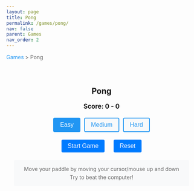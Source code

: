 ```yaml
---
layout: page
title: Pong
permalink: /games/pong/
nav: false
parent: Games
nav_order: 2
---
```


<div class="breadcrumb">
    <a href="/games/">Games</a> > Pong
</div>

<div class="game-container">
    <div class="game-header">
        <h2>Pong</h2>
        <div class="game-stats">
            <span>Score: <span id="score">0 - 0</span></span>
        </div>
    </div>
    <div class="game-mode-selector">
        <div id="difficultySelector" class="difficulty-selector">
            <button class="difficulty-btn active" data-difficulty="easy">Easy</button>
            <button class="difficulty-btn" data-difficulty="medium">Medium</button>
            <button class="difficulty-btn" data-difficulty="hard">Hard</button>
        </div>
    </div>
    <div class="game-controls">
        <button id="startGame">Start Game</button>
        <button id="resetGame">Reset</button>
    </div>
    <div class="game-instructions">
        <p>Move your paddle by moving your cursor/mouse up and down</p>
        <p>Try to beat the computer!</p>
    </div>
    <canvas id="pongCanvas" width="800" height="400"></canvas>
</div>

<style>
.breadcrumb {
    margin-bottom: 20px;
    color: #666;
}

.breadcrumb a {
    color: #2196F3;
    text-decoration: none;
}

.breadcrumb a:hover {
    text-decoration: underline;
}

.game-container {
    max-width: 800px;
    margin: 0 auto;
    padding: 20px;
    text-align: center;
}

.game-header {
    margin-bottom: 20px;
}

.game-stats {
    display: flex;
    justify-content: center;
    gap: 20px;
    margin: 10px 0;
    font-size: 1.2em;
    font-weight: bold;
}

.game-mode-selector {
    margin-bottom: 20px;
}

.difficulty-selector {
    display: flex;
    justify-content: center;
    gap: 10px;
    margin: 10px 0;
}

.difficulty-btn {
    padding: 8px 16px;
    font-size: 16px;
    cursor: pointer;
    background-color: #f8f9fa;
    color: #2196F3;
    border: 2px solid #2196F3;
    border-radius: 4px;
    transition: all 0.2s;
}

.difficulty-btn:hover {
    background-color: #e3f2fd;
}

.difficulty-btn.active {
    background-color: #2196F3;
    color: white;
}

.game-controls {
    margin-bottom: 20px;
}

.game-controls button {
    margin: 0 10px;
    padding: 8px 16px;
    font-size: 16px;
    cursor: pointer;
    background-color: #007bff;
    color: white;
    border: none;
    border-radius: 4px;
}

.game-controls button:hover {
    background-color: #0056b3;
}

.game-instructions {
    margin-bottom: 20px;
    padding: 10px;
    background-color: #f8f9fa;
    border-radius: 4px;
}

.game-instructions p {
    margin: 5px 0;
    color: #666;
}

#pongCanvas {
    background-color: #000;
    border-radius: 4px;
    box-shadow: 0 2px 4px rgba(0,0,0,0.2);
    cursor: none;
}

@media (max-width: 800px) {
    #pongCanvas {
        width: 100%;
        height: auto;
    }
}
</style>

<script>
document.addEventListener('DOMContentLoaded', function() {
    const canvas = document.getElementById('pongCanvas');
    const ctx = canvas.getContext('2d');
    const startButton = document.getElementById('startGame');
    const resetButton = document.getElementById('resetGame');
    const scoreDisplay = document.getElementById('score');
    const difficultyBtns = document.querySelectorAll('.difficulty-btn');
    
    // Game objects
    const ball = {
        x: canvas.width / 2,
        y: canvas.height / 2,
        radius: 10,
        speed: 5,
        dx: 5,
        dy: 5,
        color: '#fff'
    };
    
    const paddleHeight = 100;
    const paddleWidth = 10;
    const paddleSpeed = 8;
    
    const player = {
        x: 0,
        y: canvas.height / 2 - paddleHeight / 2,
        width: paddleWidth,
        height: paddleHeight,
        color: '#fff',
        score: 0
    };
    
    const computer = {
        x: canvas.width - paddleWidth,
        y: canvas.height / 2 - paddleHeight / 2,
        width: paddleWidth,
        height: paddleHeight,
        color: '#fff',
        score: 0
    };
    
    // Game state
    let gameLoop = null;
    let difficulty = 'easy';
    let mouseY = canvas.height / 2;
    
    // AI settings for different difficulties
    const aiSettings = {
        easy: { 
            reactionTime: 0.2,
            accuracy: 0.8,
            predictionFactor: 0.3
        },
        medium: { 
            reactionTime: 0.15,
            accuracy: 0.9,
            predictionFactor: 0.5
        },
        hard: { 
            reactionTime: 0.1,
            accuracy: 0.95,
            predictionFactor: 0.7
        }
    };
    
    // Event listeners for difficulty selection
    difficultyBtns.forEach(btn => {
        btn.addEventListener('click', () => {
            difficultyBtns.forEach(b => b.classList.remove('active'));
            btn.classList.add('active');
            difficulty = btn.dataset.difficulty;
        });
    });
    
    // Mouse/touch event listeners
    function handlePointerMove(e) {
        const rect = canvas.getBoundingClientRect();
        const scaleX = canvas.width / rect.width;
        const scaleY = canvas.height / rect.height;
        
        // Handle both mouse and touch events
        const clientY = e.type.includes('touch') ? e.touches[0].clientY : e.clientY;
        mouseY = (clientY - rect.top) * scaleY;
        
        // Keep paddle within canvas bounds
        mouseY = Math.max(paddleHeight/2, Math.min(canvas.height - paddleHeight/2, mouseY));
    }
    
    canvas.addEventListener('mousemove', handlePointerMove);
    canvas.addEventListener('touchmove', handlePointerMove, { passive: false });
    
    // Prevent scrolling on touch devices
    canvas.addEventListener('touchstart', (e) => e.preventDefault(), { passive: false });
    
    // AI function with improved prediction
    function updateAI() {
        const settings = aiSettings[difficulty];
        
        // Predict where the ball will be
        let predictedY = ball.y;
        if (ball.dx > 0) { // Only predict when ball is moving towards computer
            const timeToReach = (canvas.width - ball.x) / ball.dx;
            predictedY = ball.y + (ball.dy * timeToReach);
            
            // Add some randomness based on difficulty
            const randomFactor = (1 - settings.accuracy) * 100;
            predictedY += (Math.random() - 0.5) * randomFactor;
            
            // Bounce prediction
            while (predictedY < 0 || predictedY > canvas.height) {
                if (predictedY < 0) predictedY = -predictedY;
                if (predictedY > canvas.height) predictedY = 2 * canvas.height - predictedY;
            }
        }
        
        // Move towards predicted position with delay
        const targetY = predictedY - (computer.height / 2);
        const currentY = computer.y;
        const distance = targetY - currentY;
        
        if (Math.abs(distance) > 5) {
            const moveAmount = paddleSpeed * settings.reactionTime;
            if (distance > 0) {
                computer.y = Math.min(computer.y + moveAmount, canvas.height - computer.height);
            } else {
                computer.y = Math.max(computer.y - moveAmount, 0);
            }
        }
    }
    
    // Game functions
    function drawBall() {
        ctx.beginPath();
        ctx.arc(ball.x, ball.y, ball.radius, 0, Math.PI * 2);
        ctx.fillStyle = ball.color;
        ctx.fill();
        ctx.closePath();
    }
    
    function drawPaddle(paddle) {
        ctx.fillStyle = paddle.color;
        ctx.fillRect(paddle.x, paddle.y, paddle.width, paddle.height);
    }
    
    function updatePaddles() {
        // Player movement (cursor/mouse)
        player.y = mouseY - paddleHeight/2;
        
        // Computer movement (AI)
        updateAI();
    }
    
    function updateBall() {
        ball.x += ball.dx;
        ball.y += ball.dy;
        
        // Ball collision with top and bottom
        if (ball.y + ball.radius > canvas.height || ball.y - ball.radius < 0) {
            ball.dy = -ball.dy;
        }
        
        // Ball collision with paddles
        if (ball.x - ball.radius < player.x + player.width &&
            ball.y > player.y &&
            ball.y < player.y + player.height) {
            ball.dx = -ball.dx;
            // Add some randomness to the ball's vertical direction
            ball.dy += (Math.random() - 0.5) * 2;
        }
        
        if (ball.x + ball.radius > computer.x &&
            ball.y > computer.y &&
            ball.y < computer.y + computer.height) {
            ball.dx = -ball.dx;
            // Add some randomness to the ball's vertical direction
            ball.dy += (Math.random() - 0.5) * 2;
        }
        
        // Score points
        if (ball.x < 0) {
            computer.score++;
            resetBall();
        } else if (ball.x > canvas.width) {
            player.score++;
            resetBall();
        }
        
        // Update score display
        scoreDisplay.textContent = `${player.score} - ${computer.score}`;
    }
    
    function resetBall() {
        ball.x = canvas.width / 2;
        ball.y = canvas.height / 2;
        ball.dx = -ball.dx;
        ball.dy = Math.random() * 10 - 5;
    }
    
    function draw() {
        // Clear canvas
        ctx.fillStyle = '#000';
        ctx.fillRect(0, 0, canvas.width, canvas.height);
        
        // Draw center line
        ctx.setLineDash([5, 15]);
        ctx.beginPath();
        ctx.moveTo(canvas.width / 2, 0);
        ctx.lineTo(canvas.width / 2, canvas.height);
        ctx.strokeStyle = '#fff';
        ctx.stroke();
        ctx.setLineDash([]);
        
        // Draw game objects
        drawBall();
        drawPaddle(player);
        drawPaddle(computer);
    }
    
    function gameUpdate() {
        updatePaddles();
        updateBall();
        draw();
    }
    
    function startGame() {
        if (gameLoop) return;
        gameLoop = setInterval(gameUpdate, 1000 / 60);
    }
    
    function resetGame() {
        if (gameLoop) {
            clearInterval(gameLoop);
            gameLoop = null;
        }
        
        // Reset scores
        player.score = 0;
        computer.score = 0;
        scoreDisplay.textContent = '0 - 0';
        
        // Reset ball
        resetBall();
        
        // Reset paddles
        player.y = canvas.height / 2 - paddleHeight / 2;
        computer.y = canvas.height / 2 - paddleHeight / 2;
    }
    
    // Event listeners for buttons
    startButton.addEventListener('click', startGame);
    resetButton.addEventListener('click', resetGame);
    
    // Initial draw
    draw();
});
</script> 